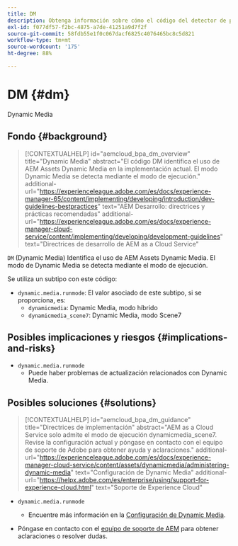 ```yaml
---
title: DM
description: Obtenga información sobre cómo el código del detector de patrones identifica el uso de AEM Assets - Dynamic Media.
exl-id: f077df57-f2bc-4875-a7de-41251a9d7f2f
source-git-commit: 58fdb55e1f0c067dacf6825c4076465bc8c5d821
workflow-type: tm+mt
source-wordcount: '175'
ht-degree: 88%

---
```


# DM {#dm}

Dynamic Media

## Fondo {#background}

>[!CONTEXTUALHELP]
>id="aemcloud_bpa_dm_overview"
>title="Dynamic Media"
>abstract="El código DM identifica el uso de AEM Assets Dynamic Media en la implementación actual. El modo Dynamic Media se detecta mediante el modo de ejecución."
>additional-url="https://experienceleague.adobe.com/es/docs/experience-manager-65/content/implementing/developing/introduction/dev-guidelines-bestpractices" text="AEM Desarrollo: directrices y prácticas recomendadas"
>additional-url="https://experienceleague.adobe.com/es/docs/experience-manager-cloud-service/content/implementing/developing/development-guidelines" text="Directrices de desarrollo de AEM as a Cloud Service"

`DM` (Dynamic Media) Identifica el uso de AEM Assets Dynamic Media. El modo de Dynamic Media se detecta mediante el modo de ejecución.

Se utiliza un subtipo con este código:

* `dynamic.media.runmode`: El valor asociado de este subtipo, si se proporciona, es:
   * `dynamicmedia`: Dynamic Media, modo híbrido
   * `dynamicmedia_scene7`: Dynamic Media, modo Scene7

## Posibles implicaciones y riesgos {#implications-and-risks}

* `dynamic.media.runmode`
   * Puede haber problemas de actualización relacionados con Dynamic Media.

## Posibles soluciones {#solutions}

>[!CONTEXTUALHELP]
>id="aemcloud_bpa_dm_guidance"
>title="Directrices de implementación"
>abstract="AEM as a Cloud Service solo admite el modo de ejecución dynamicmedia_scene7. Revise la configuración actual y póngase en contacto con el equipo de soporte de Adobe para obtener ayuda y aclaraciones."
>additional-url="https://experienceleague.adobe.com/es/docs/experience-manager-cloud-service/content/assets/dynamicmedia/administering-dynamic-media" text="Configuración de Dynamic Media"
>additional-url="https://helpx.adobe.com/es/enterprise/using/support-for-experience-cloud.html" text="Soporte de Experience Cloud"


* `dynamic.media.runmode`
   * Encuentre más información en la [Configuración de Dynamic Media](https://experienceleague.adobe.com/es/docs/experience-manager-cloud-service/content/assets/dynamicmedia/administering-dynamic-media).

* Póngase en contacto con el [equipo de soporte de AEM](https://helpx.adobe.com/es/enterprise/using/support-for-experience-cloud.html) para obtener aclaraciones o resolver dudas.
